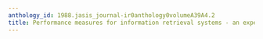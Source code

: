 ```yaml
---
anthology_id: 1988.jasis_journal-ir0anthology0volumeA39A4.2
title: Performance measures for information retrieval systems - an experimental approach
---
```

